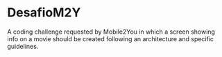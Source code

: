 # DesafioM2Y
A coding challenge requested by Mobile2You in which a screen showing info on a movie should be created following an architecture and specific guidelines.
